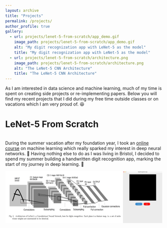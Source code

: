 ```yaml
---
layout: archive
title: "Projects"
permalink: /projects/
author_profile: true
gallery:
  - url: projects/lenet-5-from-scratch/app_demo.gif
    image_path: projects/lenet-5-from-scratch/app_demo.gif
    alt: "My digit recognization app with LeNet-5 as the model"
    title: "My digit recognization app with LeNet-5 as the model"
  - url: projects/lenet-5-from-scratch/architecture.png
    image_path: projects/lenet-5-from-scratch/architecture.png
    alt: "The LeNet-5 CNN Architecture"
    title: "The LeNet-5 CNN Architecture"
---
```


As I am interested in data science and machine learning, much of my time is spent on creating side projects or re-implementing papers. Below you will find my recent projects that I did during my free time outside classes or on vacations which I am very proud of. 😆


# LeNet-5 From Scratch

<div class='widgets'>
  <a href="https://github.com/T0mLam/LeNet-5-from-scratch"><i class="fab fa-github github-button"></i></a>
</div>

During the summer vacation after my foundation year, I took an [online course](https://tinyurl.com/bdr6href) on machine learning which really sparked my interest in deep neural networks. 🤩 Having nothing else to do as I was living in Bristol, I decided to spend my summer building a handwritten digit recognition app, marking the start of my journey in deep learning. 🥳

<div class="images">
    <img src='/images/projects/lenet-5-from-scratch/architecture.png' width='75%'>
    <img src='/images/projects/lenet-5-from-scratch/app_demo.gif' width='25%'>
</div>

<style>
  .widgets {
    margin-top: -10px;
    margin-bottom: -5px;
  }

  .images {
    display: flex; 
    justify-content: space-between;
  }

  .github-button {
    display: inline-block;
    font-size: 20px;
    color: #449DD1;
    transition: transform 0.3s ease, color 0.3s ease;
    margin-top: -15px;
  }

  .github-button:hover {
    transform: scale(1.2);
    color: #192BC2;
  }
</style>
